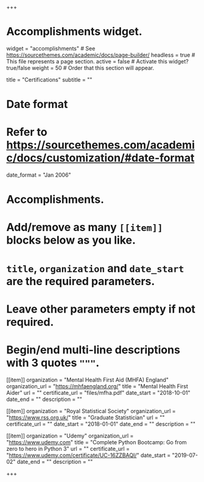 +++
# Accomplishments widget.
widget = "accomplishments"  # See https://sourcethemes.com/academic/docs/page-builder/
headless = true  # This file represents a page section.
active = false # Activate this widget? true/false
weight = 50  # Order that this section will appear.

title = "Certifications"
subtitle = ""

# Date format
#   Refer to https://sourcethemes.com/academic/docs/customization/#date-format
date_format = "Jan 2006"

# Accomplishments.
#   Add/remove as many `[[item]]` blocks below as you like.
#   `title`, `organization` and `date_start` are the required parameters.
#   Leave other parameters empty if not required.
#   Begin/end multi-line descriptions with 3 quotes `"""`.

[[item]]
  organization = "Mental Health First Aid (MHFA) England"
  organization_url = "https://mhfaengland.org/"
  title = "Mental Health First Aider"
  url = ""
  certificate_url = "files/mfha.pdf"
  date_start = "2018-10-01"
  date_end = ""
  description = ""

[[item]]
  organization = "Royal Statistical Society"
  organization_url = "https://www.rss.org.uk/"
  title = "Graduate Statistician"
  url = ""
  certificate_url = ""
  date_start = "2018-01-01"
  date_end = ""
  description = ""
  
[[item]]
  organization = "Udemy"
  organization_url = "https://www.udemy.com"
  title = "Complete Python Bootcamp: Go from zero to hero in Python 3"
  url = ""
  certificate_url = "https://www.udemy.com/certificate/UC-16ZZBAQI/"
  date_start = "2019-07-02"
  date_end = ""
  description = ""

+++
